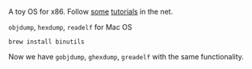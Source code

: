 A toy OS for x86. Follow [some][1] [tutorials][2] in the net.

`objdump`, `hexdump`, `readelf` for Mac OS

```
brew install binutils
```

Now we have `gobjdump`, `ghexdump`, `greadelf` with the same functionality.


[1]: https://github.com/tuhdo/os01
[2]: https://github.com/cfenollosa/os-tutorial
